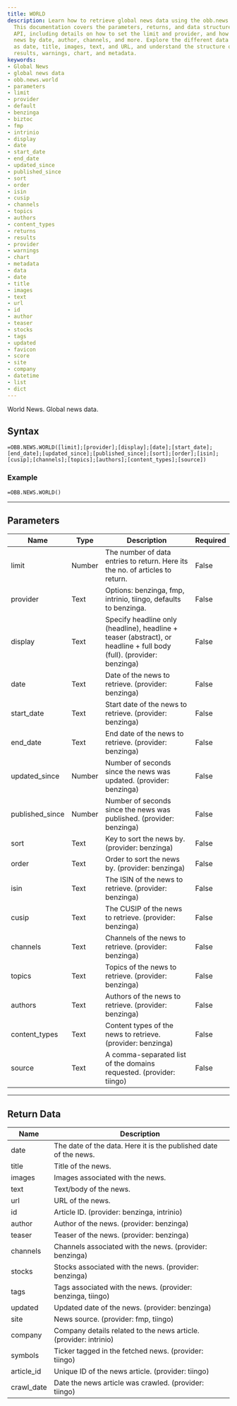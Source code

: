 ```yaml
---
title: WORLD
description: Learn how to retrieve global news data using the obb.news.world API.
  This documentation covers the parameters, returns, and data structures used in the
  API, including details on how to set the limit and provider, and how to filter the
  news by date, author, channels, and more. Explore the different data fields such
  as date, title, images, text, and URL, and understand the structure of the returned
  results, warnings, chart, and metadata.
keywords: 
- Global News
- global news data
- obb.news.world
- parameters
- limit
- provider
- default
- benzinga
- biztoc
- fmp
- intrinio
- display
- date
- start_date
- end_date
- updated_since
- published_since
- sort
- order
- isin
- cusip
- channels
- topics
- authors
- content_types
- returns
- results
- provider
- warnings
- chart
- metadata
- data
- date
- title
- images
- text
- url
- id
- author
- teaser
- stocks
- tags
- updated
- favicon
- score
- site
- company
- datetime
- list
- dict
---
```


<!-- markdownlint-disable MD041 -->

World News. Global news data.

## Syntax

```excel wordwrap
=OBB.NEWS.WORLD([limit];[provider];[display];[date];[start_date];[end_date];[updated_since];[published_since];[sort];[order];[isin];[cusip];[channels];[topics];[authors];[content_types];[source])
```

### Example

```excel wordwrap
=OBB.NEWS.WORLD()
```

---

## Parameters

| Name | Type | Description | Required |
| ---- | ---- | ----------- | -------- |
| limit | Number | The number of data entries to return. Here its the no. of articles to return. | False |
| provider | Text | Options: benzinga, fmp, intrinio, tiingo, defaults to benzinga. | False |
| display | Text | Specify headline only (headline), headline + teaser (abstract), or headline + full body (full). (provider: benzinga) | False |
| date | Text | Date of the news to retrieve. (provider: benzinga) | False |
| start_date | Text | Start date of the news to retrieve. (provider: benzinga) | False |
| end_date | Text | End date of the news to retrieve. (provider: benzinga) | False |
| updated_since | Number | Number of seconds since the news was updated. (provider: benzinga) | False |
| published_since | Number | Number of seconds since the news was published. (provider: benzinga) | False |
| sort | Text | Key to sort the news by. (provider: benzinga) | False |
| order | Text | Order to sort the news by. (provider: benzinga) | False |
| isin | Text | The ISIN of the news to retrieve. (provider: benzinga) | False |
| cusip | Text | The CUSIP of the news to retrieve. (provider: benzinga) | False |
| channels | Text | Channels of the news to retrieve. (provider: benzinga) | False |
| topics | Text | Topics of the news to retrieve. (provider: benzinga) | False |
| authors | Text | Authors of the news to retrieve. (provider: benzinga) | False |
| content_types | Text | Content types of the news to retrieve. (provider: benzinga) | False |
| source | Text | A comma-separated list of the domains requested. (provider: tiingo) | False |

---

## Return Data

| Name | Description |
| ---- | ----------- |
| date | The date of the data. Here it is the published date of the news.  |
| title | Title of the news.  |
| images | Images associated with the news.  |
| text | Text/body of the news.  |
| url | URL of the news.  |
| id | Article ID. (provider: benzinga, intrinio) |
| author | Author of the news. (provider: benzinga) |
| teaser | Teaser of the news. (provider: benzinga) |
| channels | Channels associated with the news. (provider: benzinga) |
| stocks | Stocks associated with the news. (provider: benzinga) |
| tags | Tags associated with the news. (provider: benzinga, tiingo) |
| updated | Updated date of the news. (provider: benzinga) |
| site | News source. (provider: fmp, tiingo) |
| company | Company details related to the news article. (provider: intrinio) |
| symbols | Ticker tagged in the fetched news. (provider: tiingo) |
| article_id | Unique ID of the news article. (provider: tiingo) |
| crawl_date | Date the news article was crawled. (provider: tiingo) |

